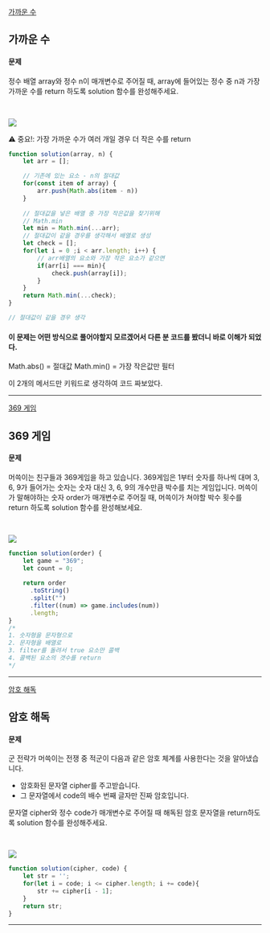 [가까운 수](https://school.programmers.co.kr/learn/courses/30/lessons/120890)
## 가까운 수
#### 문제
정수 배열 array와 정수 n이 매개변수로 주어질 때, array에 들어있는 정수 중 n과 가장 가까운 수를 return 하도록 solution 함수를 완성해주세요.

<br/>

![](https://velog.velcdn.com/images/jkang4531/post/f4cd9ea4-f322-4aea-af67-a3d1896b67d0/image.png)

⚠️ 중요!: 가장 가까운 수가 여러 개일 경우 더 작은 수를 return

```javascript
function solution(array, n) {
    let arr = [];

    // 기존에 있는 요소 - n의 절대값
    for(const item of array) {
        arr.push(Math.abs(item - n))
    }
    
    // 절대값을 넣은 배열 중 가장 작은값을 찾기위해
    // Math.min
    let min = Math.min(...arr);
    // 절대값이 같을 경우를 생각해서 배열로 생성
    let check = [];
    for(let i = 0 ;i < arr.length; i++) {
        // arr배열의 요소와 가장 작은 요소가 같으면
        if(arr[i] === min){
            check.push(array[i]);
        }
    }
    return Math.min(...check);
}

// 절대값이 같을 경우 생각
```

#### 이 문제는 어떤 방식으로 풀어야할지 모르겠어서 다른 분 코드를 봤더니 바로 이해가 되었다.

Math.abs() = 절대값
Math.min() = 가장 작은값만 필터

이 2개의 메서드만 키워드로 생각하여 코드 짜보았다.

---
[369 게임](https://school.programmers.co.kr/learn/courses/30/lessons/120891)
## 369 게임
#### 문제
머쓱이는 친구들과 369게임을 하고 있습니다. 369게임은 1부터 숫자를 하나씩 대며 3, 6, 9가 들어가는 숫자는 숫자 대신 3, 6, 9의 개수만큼 박수를 치는 게임입니다. 머쓱이가 말해야하는 숫자 order가 매개변수로 주어질 때, 머쓱이가 쳐야할 박수 횟수를 return 하도록 solution 함수를 완성해보세요.

<br/>

![](https://velog.velcdn.com/images/jkang4531/post/7c0fca9b-feb5-42ac-b20d-b3453c8ab57b/image.png)

```javascript
function solution(order) {
    let game = "369";
    let count = 0;
    
    return order
      .toString()
      .split("")
      .filter((num) => game.includes(num))
      .length;
}
/*
1. 숫자형을 문자형으로
2. 문자형을 배열로
3. filter를 돌려서 true 요소만 콜백
4. 콜백된 요소의 갯수를 return
*/

```
---
[암호 해독](https://school.programmers.co.kr/learn/courses/30/lessons/120892)
## 암호 해독
#### 문제
군 전략가 머쓱이는 전쟁 중 적군이 다음과 같은 암호 체계를 사용한다는 것을 알아냈습니다.

- 암호화된 문자열 cipher를 주고받습니다.
- 그 문자열에서 code의 배수 번째 글자만 진짜 암호입니다.

문자열 cipher와 정수 code가 매개변수로 주어질 때 해독된 암호 문자열을 return하도록 solution 함수를 완성해주세요.

<br/>

![](https://velog.velcdn.com/images/jkang4531/post/b81a07d0-53d4-4af3-8fcd-d2495f11c524/image.png)

```javascript
function solution(cipher, code) {
    let str = '';
    for(let i = code; i <= cipher.length; i += code){
        str += cipher[i - 1];
    }
    return str;
}
```
---
